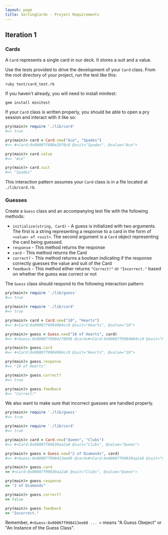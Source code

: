 ```yaml
---
layout: page
title: SortingCards - Project Requirements
---
```


## Iteration 1

### Cards

A `Card` represents a single card in our deck. It stores a suit and a value.

Use the tests provided to drive the development of your `Card` class. From the root directory of your project, run the test like this:

```
ruby test/card_test.rb
```

If you haven't already, you will need to install minitest:

```
gem install minitest
```

If your `Card` class is written properly, you should be able to open a pry session and interact with it like so:

```ruby
pry(main)> require './lib/card'
#=> true

pry(main)> card = Card.new("Ace", "Spades")
#=> #<Card:0x00007f800e29f0c8 @suit="Spades", @value="Ace">

pry(main)> card.value
#=> "Ace"

pry(main)> card.suit
#=> "Spades"
```

This interaction pattern assumes your `Card` class is in a file located at `./lib/card.rb`.

### Guesses

Create a `Guess` class and an accompanying test file with the following methods:

* `initialize(string, Card)` - A guess is initialized with two arguments. The first is a string representing a response to a card in the form of `<value> of <suit>`. The second argument is a `Card` object representing the card being guessed.
* `response` - This method returns the response
* `card` - This method returns the Card
* `correct?` - This method returns a boolean indicating if the response correctly guesses the value and suit of the Card
* `feedback` - This method either returns `"Correct!"` or `"Incorrect."` based on whether the guess was correct or not

The `Guess` class should respond to the following interaction pattern:

```ruby
pry(main)> require './lib/guess'
#=> true

pry(main)> require './lib/card'
#=> true

pry(main)> card = Card.new("10", "Hearts")
#=> #<Card:0x00007f9984004cc0 @suit="Hearts", @value="10">

pry(main)> guess = Guess.new("10 of Hearts", card)
#=> #<Guess:0x00007f99842f0998 @card=#<Card:0x00007f9984004cc0 @suit="Hearts", @value="10">, @response="10 of Hearts">

pry(main)> guess.card
#=> #<Card:0x00007f9984004cc0 @suit="Hearts", @value="10">

pry(main)> guess.response
#=> "10 of Hearts"

pry(main)> guess.correct?
#=> true

pry(main)> guess.feedback
#=> "Correct!"
```

We also want to make sure that incorrect guesses are handled properly.

```ruby
pry(main)> require './lib/guess'
#=> true

pry(main)> require './lib/card'
#=> true

pry(main)> card = Card.new("Queen", "Clubs")
#=> #<Card:0x00007f99839aa2a8 @suit="Clubs", @value="Queen">

pry(main)> guess = Guess.new("2 of Diamonds", card)
#=> #<Guess:0x00007f998413ee60 @card=#<Card:0x00007f99839aa2a8 @suit="Clubs", @value="Queen">, @response="2 of Diamonds">

pry(main)> guess.card
=> #<Card:0x00007f99839aa2a8 @suit="Clubs", @value="Queen">

pry(main)> guess.response
=> "2 of Diamonds"

pry(main)> guess.correct?
=> false

pry(main)> guess.feedback
=> "Incorrect."
```

Remember, `#<Guess:0x00007f998413ee60 ... >` means "A Guess Obeject" or "An Instance of the Guess Class".
